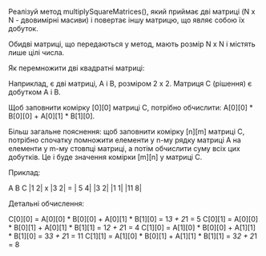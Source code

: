 Реалізуй метод multiplySquareMatrices(), який приймає дві матриці (N x N - двовимірні масиви) і повертає іншу матрицю, що являє собою їх добуток.

Обидві матриці, що передаються у метод, мають розмір N x N і містять лише цілі числа.

Як перемножити дві квадратні матриці:

Наприклад, є дві матриці, A і B, розміром 2 x 2. Матриця C (рішення) є добутком A і B.

Щоб заповнити комірку [0][0] матриці C, потрібно обчислити: A[0][0] * B[0][0] + A[0][1] * B[1][0].

Більш загальне пояснення: щоб заповнити комірку [n][m] матриці C, потрібно спочатку помножити елементи у n-му рядку матриці A на елементи у m-му стовпці матриці, а потім обчислити суму всіх цих добутків. Це і буде значення комірки [m][n] у матриці C.

Приклад:

A         B          C
|1 2|  x  |3 2|  =  | 5 4|
|3 2|     |1 1|     |11 8|

Детальні обчислення:

C[0][0] = A[0][0] * B[0][0] + A[0][1] * B[1][0] = 1*3 + 2*1 =  5
C[0][1] = A[0][0] * B[0][1] + A[0][1] * B[1][1] = 1*2 + 2*1 =  4
C[1][0] = A[1][0] * B[0][0] + A[1][1] * B[1][0] = 3*3 + 2*1 = 11
C[1][1] = A[1][0] * B[0][1] + A[1][1] * B[1][1] = 3*2 + 2*1 =  8